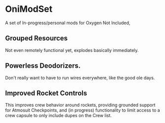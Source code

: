 # OniModSet

A set of In-progress/personal mods for Oxygen Not Included,

## Grouped Resources
 Not even remotely functional yet, explodes basically immediately.

 ## Powerless Deodorizers. 
 Don't really want to have to run wires everywhere, like the good ole days.

 ## Improved Rocket Controls
 This improves crew behavior around rockets, providing grounded support for Atmosuit Checkpoints, and (in progress) functionality to limit access to a crew capsule to only include dupes on the Crew list.
